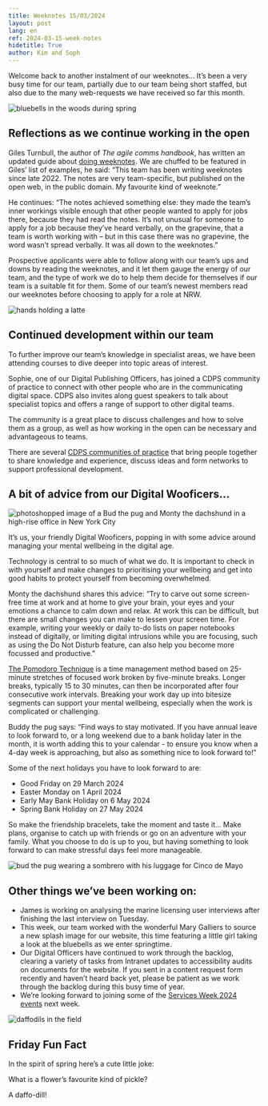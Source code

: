 ```yaml
---
title: Weeknotes 15/03/2024
layout: post
lang: en
ref: 2024-03-15-week-notes
hidetitle: True
author: Kim and Soph
---
```


Welcome back to another instalment of our weeknotes… It’s been a very busy time for our team, partially due to our team being short staffed, but also due to the many web-requests we have received so far this month.

![bluebells in the woods during spring](https://github.com/nrw-digital/week-notes/blob/02fbe57594bbf7294131edd8bc1f20f51ec707e0/images/NVW-E24-2223-0068.jpg?raw=true) 

## Reflections as we continue working in the open

Giles Turnbull, the author of _The agile comms handbook_, has written an updated guide about [doing weeknotes](https://doingweeknotes.com/). We are chuffed to be featured in Giles’ list of examples, he said: “This team has been writing weeknotes since late 2022. The notes are very team-specific, but published on the open web, in the public domain. My favourite kind of weeknote.”

He continues: “The notes achieved something else: they made the team’s inner workings visible enough that other people wanted to apply for jobs there, because they had read the notes. It’s not unusual for someone to apply for a job because they’ve heard verbally, on the grapevine, that a team is worth working with – but in this case there was no grapevine, the word wasn’t spread verbally. It was all down to the weeknotes.”

Prospective applicants were able to follow along with our team’s ups and downs by reading the weeknotes, and it let them gauge the energy of our team, and the type of work we do to help them decide for themselves if our team is a suitable fit for them. Some of our team’s newest members read our weeknotes before choosing to apply for a role at NRW.

![hands holding a latte](https://github.com/nrw-digital/week-notes/blob/02fbe57594bbf7294131edd8bc1f20f51ec707e0/images/coffee-2446645_1280.jpg?raw=true) 

## Continued development within our team

To further improve our team’s knowledge in specialist areas, we have been attending courses to dive deeper into topic areas of interest. 

Sophie, one of our Digital Publishing Officers, has joined a CDPS community of practice to connect with other people who are in the communicating digital space. CDPS also invites along guest speakers to talk about specialist topics and offers a range of support to other digital teams. 

The community is a great place to discuss challenges and how to solve them as a group, as well as how working in the open can be necessary and advantageous to teams.

There are several [CDPS communities of practice](https://digitalpublicservices.gov.wales/courses-and-events/communities-practice) that bring people together to share knowledge and experience, discuss ideas and form networks to support professional development.

## A bit of advice from our Digital Wooficers…

![photoshopped image of a Bud the pug and Monty the dachshund in a high-rise office in New York City](https://github.com/nrw-digital/week-notes/blob/02fbe57594bbf7294131edd8bc1f20f51ec707e0/images/digital%20wooficers%20in%20the%20office.png?raw=true) 

It’s us, your friendly Digital Wooficers, popping in with some advice around managing your mental wellbeing in the digital age. 

Technology is central to so much of what we do. It is important to check in with yourself and make changes to prioritising your wellbeing and get into good habits to protect yourself from becoming overwhelmed.

Monty the dachshund shares this advice: “Try to carve out some screen-free time at work and at home to give your brain, your eyes and your emotions a chance to calm down and relax. At work this can be difficult, but there are small changes you can make to lessen your screen time. For example, writing your weekly or daily to-do lists on paper notebooks instead of digitally, or limiting digital intrusions while you are focusing, such as using the Do Not Disturb feature, can also help you become more focussed and productive.” 

[The Pomodoro Technique](https://todoist.com/productivity-methods/pomodoro-technique) is a time management method based on 25-minute stretches of focused work broken by five-minute breaks. Longer breaks, typically 15 to 30 minutes, can then be incorporated after four consecutive work intervals. Breaking your work day up into bitesize segments can support your mental wellbeing, especially when the work is complicated or challenging.

Buddy the pug says: “Find ways to stay motivated. If you have annual leave to look forward to, or a long weekend due to a bank holiday later in the month, it is worth adding this to your calendar - to ensure you know when a 4-day week is approaching, but also as something nice to look forward to!”

Some of the next holidays you have to look forward to are:

+ Good Friday on 29 March 2024
+ Easter Monday on 1 April 2024
+ Early May Bank Holiday on 6 May 2024
+ Spring Bank Holiday on 27 May 2024

So make the friendship bracelets, take the moment and taste it... Make plans, organise to catch up with friends or go on an adventure with your family. What you choose to do is up to you, but having something to look forward to can make stressful days feel more manageable.

![bud the pug wearing a sombrero with his luggage for Cinco de Mayo](https://github.com/nrw-digital/week-notes/blob/02fbe57594bbf7294131edd8bc1f20f51ec707e0/images/buddy%20the%20puggy%20on%20cinco%20de%20mayo.png?raw=true) 

## Other things we’ve been working on:
+ James is working on analysing the marine licensing user interviews after finishing the last interview on Tuesday. 
+ This week, our team worked with the wonderful Mary Galliers to source a new splash image for our website, this time featuring a little girl taking a look at the bluebells as we enter springtime.
+ Our Digital Officers have continued to work through the backlog, clearing a variety of tasks from Intranet updates to accessibility audits on documents for the website. If you sent in a content request form recently and haven’t heard back yet, please be patient as we work through the backlog during this busy time of year.
+ We’re looking forward to joining some of the [Services Week 2024 events]( https://cddo.blog.gov.uk/2024/02/28/services-week-2024) next week.

![daffodils in the field](https://github.com/nrw-digital/week-notes/blob/68d6a01f937be12be344bdaa4e2107a77cf63ba7/images/daffodils.jpg?raw=true) 

## Friday Fun Fact

In the spirit of spring here’s a cute little joke:

What is a flower’s favourite kind of pickle? 

A daffo-dill!
